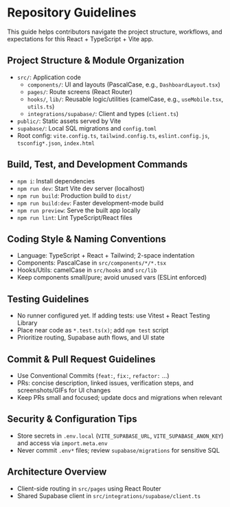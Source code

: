 # Repository Guidelines

This guide helps contributors navigate the project structure, workflows, and expectations for this React + TypeScript + Vite app.

## Project Structure & Module Organization
- `src/`: Application code
  - `components/`: UI and layouts (PascalCase, e.g., `DashboardLayout.tsx`)
  - `pages/`: Route screens (React Router)
  - `hooks/`, `lib/`: Reusable logic/utilities (camelCase, e.g., `useMobile.tsx`, `utils.ts`)
  - `integrations/supabase/`: Client and types (`client.ts`)
- `public/`: Static assets served by Vite
- `supabase/`: Local SQL migrations and `config.toml`
- Root config: `vite.config.ts`, `tailwind.config.ts`, `eslint.config.js`, `tsconfig*.json`, `index.html`

## Build, Test, and Development Commands
- `npm i`: Install dependencies
- `npm run dev`: Start Vite dev server (localhost)
- `npm run build`: Production build to `dist/`
- `npm run build:dev`: Faster development-mode build
- `npm run preview`: Serve the built app locally
- `npm run lint`: Lint TypeScript/React files

## Coding Style & Naming Conventions
- Language: TypeScript + React + Tailwind; 2-space indentation
- Components: PascalCase in `src/components/*/*.tsx`
- Hooks/Utils: camelCase in `src/hooks` and `src/lib`
- Keep components small/pure; avoid unused vars (ESLint enforced)

## Testing Guidelines
- No runner configured yet. If adding tests: use Vitest + React Testing Library
- Place near code as `*.test.ts(x)`; add `npm test` script
- Prioritize routing, Supabase auth flows, and UI state

## Commit & Pull Request Guidelines
- Use Conventional Commits (`feat:`, `fix:`, `refactor:` ...)
- PRs: concise description, linked issues, verification steps, and screenshots/GIFs for UI changes
- Keep PRs small and focused; update docs and migrations when relevant

## Security & Configuration Tips
- Store secrets in `.env.local` (`VITE_SUPABASE_URL`, `VITE_SUPABASE_ANON_KEY`) and access via `import.meta.env`
- Never commit `.env*` files; review `supabase/migrations` for sensitive SQL

## Architecture Overview
- Client-side routing in `src/pages` using React Router
- Shared Supabase client in `src/integrations/supabase/client.ts`

